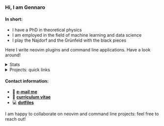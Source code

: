 ### Hi, I am Gennaro

#### In short:

- I have a PhD in theoretical physics
- I am employed in the field of machine learning and data science
- I play the Najdorf and the Grünfeld with the black pieces

Here I write neovim plugins and command line applications. Have a look around!

<details>
  <summary>Stats</summary>
  <p align="center">
    <img align="center" src="https://github-readme-stats.vercel.app/api?username=gennaro-tedesco&show_icons=true&hide=prs,issues&theme=solarized-dark&hide_title=true"/>
  </p>
</details>

<details>
  <summary>Projects: quick links</summary>

##### neovim plugins

- [nvim-peekup](https://github.com/gennaro-tedesco/nvim-peekup)
- [nvim-jqx](https://github.com/gennaro-tedesco/nvim-jqx)
- [nvim-commaround](https://github.com/gennaro-tedesco/nvim-commaround)
- [nvim-possession](https://github.com/gennaro-tedesco/nvim-possession)
- [nvim-dvc](https://github.com/gennaro-tedesco/nvim-dvc)
- [boilit](https://github.com/gennaro-tedesco/boilit)

##### command line

- [archimede](https://github.com/gennaro-tedesco/archimede)
- [zathuraconf](https://github.com/gennaro-tedesco/zathuraconf)
- [element](https://github.com/gennaro-tedesco/element)
- [stargazer](https://github.com/gennaro-tedesco/stargazer)

##### gh extensions

- [gh-s](https://github.com/gennaro-tedesco/gh-s)
- [gh-f](https://github.com/gennaro-tedesco/gh-f)
- [gh-i](https://github.com/gennaro-tedesco/gh-i)

</details>

#### Contact information:

- :incoming_envelope: <b><a href="mailto:gennarotedesco@gmail.com">e-mail me</a></b>
- :necktie: <b><a href="./cv/CV_Gennaro_Tedesco.pdf">curriculum vitae</a></b>
- :computer: <b><a href="https://github.com/gennaro-tedesco/dotfiles">dotfiles</a></b>

I am happy to collaborate on neovim and command line projects: feel free to reach out!
